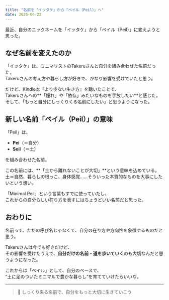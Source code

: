 ```yaml
---
title: "名前を「イッタケ」から「ペイル（Peil）」へ"
date: 2025-06-22
---
```


最近、自分のニックネームを「イッタケ」から「ペイル（Peil）」に変えようと思った。

## なぜ名前を変えたのか

「イッタケ」は、ミニマリストのTakeruさんと自分を組み合わせた名前だった。  
Takeruさんの考え方や暮らし方が好きで、かなり影響を受けていたと思う。

だけど、Kindle本『より少ない生き方』を聴いたことで、  
Takeruさんへの**「憧れ」や「依存」みたいなものを手放したい**と感じた。  
そして、「もっと自分にしっくりくる名前にしたい」と思うようになった。

## 新しい名前「ペイル（Peil）」の意味

「Peil」は、

- **Pei**（＝自分）  
- **Soil**（＝土）  

を組み合わせた名前。

この名前には、**「土から離れないことが大切」**という意味を込めている。  
土＝自然、暮らしの根っこ、身体感覚……そういった本質的なものを大事にしたいという想い。

「Minimal Peil」という言葉もすでに使っていたし、  
これからの自分らしい在り方を表すにはちょうどいい名前だと思った。

## おわりに

名前って、ただの呼び名じゃなくて、自分の在り方や方向性を象徴するものだと思う。

Takeruさんは今でも好きだけど、  
その影響を受けたうえで、**自分だけの名前・道を歩いていく**のも大切なんだと思うようになった。

これからは「ペイル」として、自分のペースで、  
“土に足のついたミニマルで豊かな暮らし”を育てていけたらいいな。

---

> 🌱 しっくり来る名前で、自分をもっと大切に生きていこう

<!-- Google tag (gtag.js) -->
<script async src="https://www.googletagmanager.com/gtag/js?id=G-89D1F7DMB6"></script>
<script>
  window.dataLayer = window.dataLayer || [];
  function gtag(){dataLayer.push(arguments);}
  gtag('js', new Date());

  gtag('config', 'G-89D1F7DMB6');
</script>
